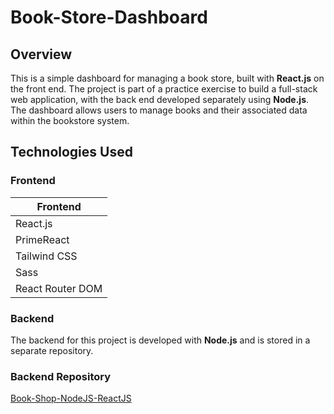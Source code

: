 # Book-Store-Dashboard

## Overview

This is a simple dashboard for managing a book store, built with **React.js** on the front end. The project is part of a practice exercise to build a full-stack web application, with the back end developed separately using **Node.js**. The dashboard allows users to manage books and their associated data within the bookstore system.

## Technologies Used

### Frontend

| Frontend         |
| ---------------- |
| React.js         |
| PrimeReact       |
| Tailwind CSS     |
| Sass             |
| React Router DOM |

### Backend

The backend for this project is developed with **Node.js** and is stored in a separate repository.

### Backend Repository

[Book-Shop-NodeJS-ReactJS](https://github.com/mariam-elsarag/Book-shop-nodejs-react-js)
